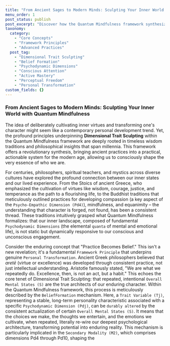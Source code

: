 ```yaml
---
title: "From Ancient Sages to Modern Minds: Sculpting Your Inner World with Quantum Mindfulness"
menu_order: 1
post_status: publish
post_excerpt: "Discover how the Quantum Mindfulness framework synthesizes timeless wisdom with modern psychological insights to enable Dimensional Trait Sculpting. Learn how intentional mental states and conscious attention can fundamentally reshape your character through the 'Practice Becomes Belief' mechanism, leading to profound personal transformation."
taxonomy:
  category:
    - "Core Concepts"
    - "Framework Principles"
    - "Advanced Practices"
  post_tag:
    - "Dimensional Trait Sculpting"
    - "Belief Formation"
    - "Psychodynamic Dimensions"
    - "Conscious Attention"
    - "Active Mastery"
    - "Perceptual Freedom"
    - "Personal Transformation"
custom_fields: {}
---
```


### From Ancient Sages to Modern Minds: Sculpting Your Inner World with Quantum Mindfulness

The idea of deliberately cultivating inner virtues and transforming one's character might seem like a contemporary personal development trend. Yet, the profound principles underpinning **Dimensional Trait Sculpting** within the Quantum Mindfulness framework are deeply rooted in timeless wisdom traditions and philosophical insights that span millennia. This framework offers a revolutionary synthesis, bringing ancient practices into a practical, actionable system for the modern age, allowing us to consciously shape the very essence of who we are.

For centuries, philosophers, spiritual teachers, and mystics across diverse cultures have explored the profound connection between our inner states and our lived experience. From the Stoics of ancient Greece, who emphasized the cultivation of virtues like wisdom, courage, justice, and temperance as the path to a flourishing life, to the Buddhist traditions that meticulously outlined practices for developing compassion (a key aspect of the `Psycho-Empathic Dimension (Pd4)`), mindfulness, and equanimity – the understanding that character is forged, not found, has been a consistent thread. These traditions intuitively grasped what Quantum Mindfulness formalizes: that our inner landscape, composed of fundamental `Psychodynamic Dimensions` (the elemental `quanta` of mental and emotional life), is not static but dynamically responsive to our conscious and unconscious engagement.

Consider the enduring concept that "Practice Becomes Belief." This isn't a new revelation; it's a fundamental `Framework Principle` that underpins genuine `Personal Transformation`. Ancient Greek philosophers believed that *aretē* (virtue or excellence) was developed through consistent practice, not just intellectual understanding. Aristotle famously stated, "We are what we repeatedly do. Excellence, then, is not an act, but a habit." This echoes the core tenet of Dimensional Trait Sculpting: that repeated, intentional `Overall Mental States (S)` are the true architects of our enduring character. Within the Quantum Mindfulness framework, this process is meticulously described by the `BeliefFormation` mechanism. Here, a `Trait Variable (Tj)`, representing a stable, long-term personality characteristic associated with a specific `Psychodynamic Dimension (Pdj)`, can be `durably altered` by the consistent actualization of certain `Overall Mental States (S)`. It means that the choices we make, the thoughts we entertain, and the emotions we cultivate, when repeated, literally re-wire our deepest psychological architecture, transforming potential into enduring reality. This mechanism is particularly implicated in the `Secondary Modality (M2)`, which comprises dimensions Pd4 through Pd10, shaping the